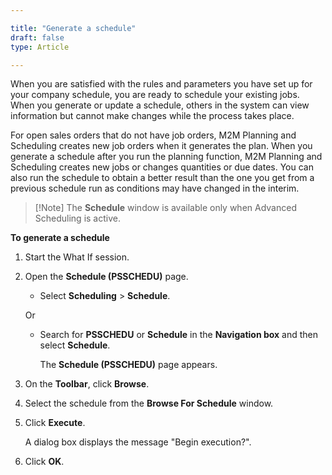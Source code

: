 ```yaml
---

title: "Generate a schedule"
draft: false
type: Article

---
```


When you are satisfied with the rules and parameters you have set up for your company schedule, you are ready to schedule your existing jobs. When you generate or update a schedule, others in the system can view information but cannot make changes while the process takes place.

For open sales orders that do not have job orders, M2M Planning and Scheduling creates new job orders when it generates the plan. When you generate a schedule after you run the planning function, M2M Planning and Scheduling creates new jobs or changes quantities or due dates. You can also run the schedule to obtain a better result than the one you get from a previous schedule run as conditions may have changed in the interim.

> [!Note] The **Schedule** window is available only when Advanced Scheduling is active.

**To generate a schedule**

1. Start the What If session.

2. Open the **Schedule (PSSCHEDU)** page.

    - Select **Scheduling** > **Schedule**.

    Or

    - Search for **PSSCHEDU** or **Schedule** in the **Navigation box** and then select **Schedule**.

        The **Schedule (PSSCHEDU)** page appears.

3. On the **Toolbar**, click **Browse**.

4. Select the schedule from the **Browse For Schedule** window.

5. Click **Execute**.

    A dialog box displays the message "Begin execution?".

6. Click **OK**.


​